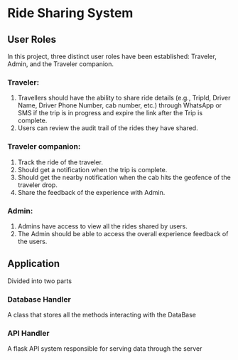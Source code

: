 # Ride Sharing System

## User Roles
In this project, three distinct user roles have been established: Traveler, Admin, and the Traveler
companion.
### Traveler:
1. Travellers should have the ability to share ride details (e.g., TripId, Driver Name, Driver Phone
Number, cab number, etc.) through WhatsApp or SMS if the trip is in progress and expire the link
after the Trip is complete.
2. Users can review the audit trail of the rides they have shared.
### Traveler companion:
1. Track the ride of the traveler.
2. Should get a notification when the trip is complete.
3. Should get the nearby notification when the cab hits the geofence of the traveler drop.
4. Share the feedback of the experience with Admin.
### Admin:
1. Admins have access to view all the rides shared by users.
2. The Admin should be able to access the overall experience feedback of the users.


## Application
Divided into two parts

### Database Handler
A class that stores all the methods interacting with the DataBase

### API Handler
A flask API system responsible for serving data through the server

